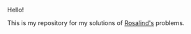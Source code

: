 Hello! 

This is my repository for my solutions of [Rosalind's](https://rosalind.info/about/) problems. 
